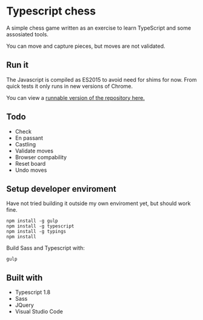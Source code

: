 # Typescript chess

A simple chess game written as an exercise to learn TypeScript and some assosiated tools.

You can move and capture pieces, but moves are not validated.

## Run it

The Javascript is compiled as ES2015 to avoid need for shims for now. From quick tests it only runs in new versions of Chrome. 

You can view a [runnable version of the repository here.](https://cdn.rawgit.com/dwenner/typescript-chess/master/index.html)  

## Todo

* Check
* En passant
* Castling
* Validate moves
* Browser compability
* Reset board
* Undo moves

## Setup developer enviroment

Have not tried building it outside my own enviroment yet, but should work fine.
```
npm install -g gulp 
npm install -g typescript 
npm install -g typings 
npm install
```

Build Sass and Typescript with: 
```
gulp
```

## Built with

* Typescript 1.8
* Sass
* JQuery
* Visual Studio Code